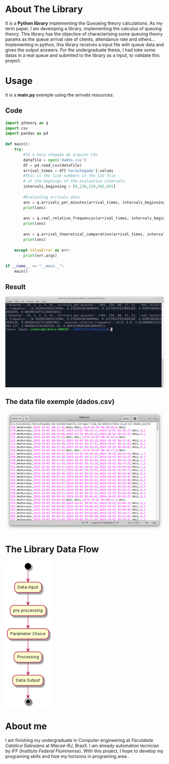 # About The Library
It is a **Python library** implementing the Queueing theory calculations.
As my term paper, I am developing a library, implementing the calculus of queuing theory. This library has the objective of characterising some queuing theory params as the queue arrival rate of clients, attendance rate and others...
Implementing in python, this library receives a input file with queue data and gives the output answers.
For the undergraduate thesis, I had toke some datas in a real queue and submited to the library as a input, to validate this project.

# Usage

It is a **main.py** exemple using the arrivals resources:

## Code

```python
import qtheory as q
import csv
import pandas as pd

def main():
    try:
        #lê a hora chegada do arquivo CSV
        datafile = open('dados.csv')
        df = pd.read_csv(datafile)
        arrival_times = df['horachegada'].values
        #This is the line numbers in the CSV file 
        # of the begnings of the evaluation intervals. 
        intervals_beginning = [0,130,220,385,501]

        #Evaluating arrivals data
        ans = q.arrivals_per_minutes(arrival_times, intervals_beginning)
        print(ans)

        ans = q.real_relative_frequencys(arrival_times, intervals_beginning)
        print(ans)

        ans = q.arrival_theoretical_comparation(arrival_times, intervals_beginning)
        print(ans)

    except ValueError as err:
        print(err.args)

if __name__ == "__main__":
    main()
```
## Result
![PlantUML model](https://raw.githubusercontent.com/jrdutra/qtheory/master/images/usage-exemple.png)

## The data file exemple (dados.csv)

![PlantUML model](https://raw.githubusercontent.com/jrdutra/qtheory/master/images/csvexemple.png)

# The Library Data Flow

![PlantUML model](https://raw.githubusercontent.com/jrdutra/qtheory/master/images/dataflowdiagram.png)

# About me
I am finishing my undergraduate in Computer engineering at *Faculdade Católica Salesiana* at *Macaé-RJ*, Brazil. I am already automation tecnician by *IFF* (*Instituto Federal Fluminense*).
With this project, I hope to develop my programing skills and hize my horizons in programing area .
